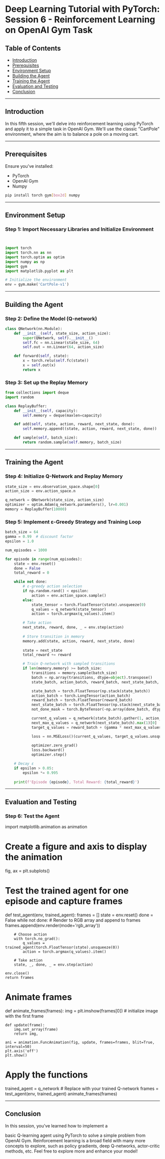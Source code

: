 # Deep Learning Tutorial with PyTorch: Session 6 - Reinforcement Learning on OpenAI Gym Task

## Table of Contents

- [Introduction](#introduction)
- [Prerequisites](#prerequisites)
- [Environment Setup](#environment-setup)
- [Building the Agent](#building-the-agent)
- [Training the Agent](#training-the-agent)
- [Evaluation and Testing](#evaluation-and-testing)
- [Conclusion](#conclusion)

---

## Introduction

In this fifth session, we'll delve into reinforcement learning using PyTorch and apply it to a simple task in OpenAI Gym. We'll use the classic "CartPole" environment, where the aim is to balance a pole on a moving cart.

---

## Prerequisites

Ensure you've installed:

- PyTorch
- OpenAI Gym
- Numpy

```bash
pip install torch gym[box2d] numpy
```

---

## Environment Setup

### Step 1: Import Necessary Libraries and Initialize Environment


```python


import torch
import torch.nn as nn
import torch.optim as optim
import numpy as np
import gym
import matplotlib.pyplot as plt

# Initialize the environment
env = gym.make('CartPole-v1')
```

---

## Building the Agent

### Step 2: Define the Model (Q-network)

```python
class QNetwork(nn.Module):
    def __init__(self, state_size, action_size):
        super(QNetwork, self).__init__()
        self.fc = nn.Linear(state_size, 64)
        self.out = nn.Linear(64, action_size)

    def forward(self, state):
        x = torch.relu(self.fc(state))
        x = self.out(x)
        return x
```

### Step 3: Set up the Replay Memory

```python
from collections import deque
import random

class ReplayBuffer:
    def __init__(self, capacity):
        self.memory = deque(maxlen=capacity)

    def add(self, state, action, reward, next_state, done):
        self.memory.append((state, action, reward, next_state, done))

    def sample(self, batch_size):
        return random.sample(self.memory, batch_size)
```

---

## Training the Agent

### Step 4: Initialize Q-Network and Replay Memory

```python
state_size = env.observation_space.shape[0]
action_size = env.action_space.n

q_network = QNetwork(state_size, action_size)
optimizer = optim.Adam(q_network.parameters(), lr=0.001)
memory = ReplayBuffer(10000)
```

### Step 5: Implement ε-Greedy Strategy and Training Loop

```python
batch_size = 64
gamma = 0.99  # discount factor
epsilon = 1.0

num_episodes = 1000

for episode in range(num_episodes):
    state = env.reset()
    done = False
    total_reward = 0

    while not done:
        # ε-greedy action selection
        if np.random.rand() < epsilon:
            action = env.action_space.sample()
        else:
            state_tensor = torch.FloatTensor(state).unsqueeze(0)
            q_values = q_network(state_tensor)
            action = torch.argmax(q_values).item()

        # Take action
        next_state, reward, done, _ = env.step(action)
        
        # Store transition in memory
        memory.add(state, action, reward, next_state, done)
        
        state = next_state
        total_reward += reward

        # Train Q-network with sampled transitions
        if len(memory.memory) >= batch_size:
            transitions = memory.sample(batch_size)
            batch = np.array(transitions, dtype=object).transpose()
            state_batch, action_batch, reward_batch, next_state_batch, done_batch = batch

            state_batch = torch.FloatTensor(np.stack(state_batch))
            action_batch = torch.LongTensor(action_batch)
            reward_batch = torch.FloatTensor(reward_batch)
            next_state_batch = torch.FloatTensor(np.stack(next_state_batch))
            not_done_mask = torch.ByteTensor(~np.array(done_batch, dtype=np.uint8))

            current_q_values = q_network(state_batch).gather(1, action_batch.unsqueeze(1))
            next_max_q_values = q_network(next_state_batch).max(1)[0]
            target_q_values = reward_batch + (gamma * next_max_q_values * not_done_mask)

            loss = nn.MSELoss()(current_q_values, target_q_values.unsqueeze(1))
            
            optimizer.zero_grad()
            loss.backward()
            optimizer.step()

    # Decay ε
    if epsilon > 0.05:
        epsilon *= 0.995
    
    print(f'Episode {episode}, Total Reward: {total_reward}')
```

---

## Evaluation and Testing

### Step 6: Test the Agent
import matplotlib.animation as animation

# Create a figure and axis to display the animation
fig, ax = plt.subplots()

# Test the trained agent for one episode and capture frames
def test_agent(env, trained_agent):
    frames = []
    state = env.reset()
    done = False
    while not done:
        # Render to RGB array and append to frames
        frames.append(env.render(mode='rgb_array'))
        
        # Choose action
        with torch.no_grad():
            q_values = trained_agent(torch.FloatTensor(state).unsqueeze(0))
            action = torch.argmax(q_values).item()
        
        # Take action
        state, _, done, _ = env.step(action)
    
    env.close()
    return frames

# Animate frames
def animate_frames(frames):
    img = plt.imshow(frames[0])  # initialize image with the first frame
    
    def update(frame):
        img.set_array(frame)
        return img,
    
    ani = animation.FuncAnimation(fig, update, frames=frames, blit=True, interval=50)
    plt.axis('off')
    plt.show()

# Apply the functions
trained_agent = q_network  # Replace with your trained Q-network
frames = test_agent(env, trained_agent)
animate_frames(frames)

---

## Conclusion

In this session, you've learned how to implement a

 basic Q-learning agent using PyTorch to solve a simple problem from OpenAI Gym. Reinforcement learning is a broad field with many more concepts to explore, such as policy gradients, deep Q-networks, actor-critic methods, etc. Feel free to explore more and enhance your model!
